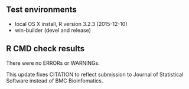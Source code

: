 ## Test environments
* local OS X install, R version 3.2.3 (2015-12-10)
* win-builder (devel and release)

## R CMD check results
There were no ERRORs or WARNINGs. 

This update fixes CITATION to reflect submission to Journal
of Statistical Software instead of BMC Bioinfomatics.
